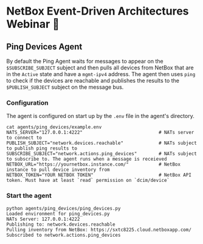 # NetBox Event-Driven Architectures Webinar 🚀

## Ping Devices Agent

By default the Ping Agent waits for messages to appear on the `$SUBSCRIBE_SUBJECT` subject and then pulls all devices from NetBox that are in the `Active` state and have a `mgmt-ipv4` address. The agent then uses `ping` to check if the devices are reachable and publishes the results to the `$PUBLISH_SUBJECT` subject on the message bus.

### Configuration

The agent is configured on start up by the `.env` file in the agent's directory.

```
cat agents/ping_devices/example.env 
NATS_SERVER="127.0.0.1:4222"                            # NATs server to connect to
PUBLISH_SUBJECT="network.devices.reachable"             # NATs subject to publish ping results to
SUBSCRIBE_SUBJECT="network.actions.ping_devices"        # NATs subject to subscribe to. The agent runs when a message is receieved
NETBOX_URL="https://yournetbox.instance.com/"           # NetBox instance to pull device inventory from
NETBOX_TOKEN="YOUR NETBOX TOKEN"                        # NetBox API token. Must have at least `read` permission on `dcim/device`
```

### Start the agent

```
python agents/ping_devices/ping_devices.py
Loaded environment for ping_devices.py
NATs Server: 127.0.0.1:4222
Publishing to: network.devices.reachable
Pulling inventory from NetBox: https://sxtc8225.cloud.netboxapp.com/
Subscribed to network.actions.ping_devices
```